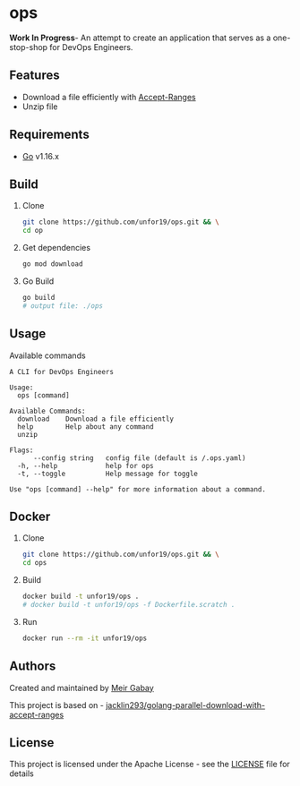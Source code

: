 # ops

**Work In Progress**- An attempt to create an application that serves as a one-stop-shop for DevOps Engineers.

## Features

- Download a file efficiently with [Accept-Ranges](https://developer.mozilla.org/en-US/docs/Web/HTTP/Range_requests)
- Unzip file

## Requirements

- [Go](https://golang.org/doc/install) v1.16.x

## Build

1. Clone
    ```bash
    git clone https://github.com/unfor19/ops.git && \
    cd op
    ```
1. Get dependencies
   ```bash
   go mod download
   ```
1. Go Build
   ```bash
   go build
   # output file: ./ops
   ```

## Usage

Available commands

<!-- available_commands_start -->

```
A CLI for DevOps Engineers

Usage:
  ops [command]

Available Commands:
  download    Download a file efficiently
  help        Help about any command
  unzip       

Flags:
      --config string   config file (default is /.ops.yaml)
  -h, --help            help for ops
  -t, --toggle          Help message for toggle

Use "ops [command] --help" for more information about a command.
```

<!-- available_commands_end -->

## Docker

1. Clone
    ```bash
    git clone https://github.com/unfor19/ops.git && \
    cd ops
    ```
1. Build
   ```bash
   docker build -t unfor19/ops .
   # docker build -t unfor19/ops -f Dockerfile.scratch .
   ```
2. Run
   ```bash
   docker run --rm -it unfor19/ops
   ```

## Authors

Created and maintained by [Meir Gabay](https://github.com/unfor19)

This project is based on - [jacklin293/golang-parallel-download-with-accept-ranges](https://github.com/jacklin293/golang-parallel-download-with-accept-ranges)

## License

This project is licensed under the Apache License - see the [LICENSE](https://github.com/unfor19/ops/blob/master/LICENSE) file for details